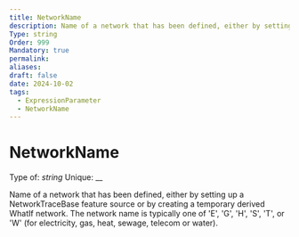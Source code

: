 ```yaml
---
title: NetworkName
description: Name of a network that has been defined, either by setting up a NetworkTraceBase feature source or by creating a temporary derived WhatIf network. The network name is typically one of 'E', 'G', 'H', 'S', 'T', or 'W' (for electricity, gas, heat, sewage, telecom or water).
Type: string
Order: 999
Mandatory: true
permalink: 
aliases: 
draft: false
date: 2024-10-02
tags:
  - ExpressionParameter
  - NetworkName
---
```

# NetworkName

Type of: _string_
Unique: __

Name of a network that has been defined, either by setting up a NetworkTraceBase feature source or by creating a temporary derived WhatIf network. The network name is typically one of 'E', 'G', 'H', 'S', 'T', or 'W' (for electricity, gas, heat, sewage, telecom or water).

